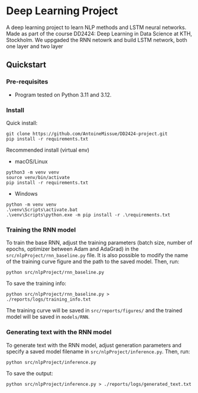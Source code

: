 # Deep Learning Project

A deep learning project to learn NLP methods and LSTM neural networks. Made as part of the course DD2424: Deep Learning in Data Science at KTH, Stockholm.
We uppgaded the RNN netowrk and build LSTM network, both one layer and two layer

## Quickstart
### Pre-requisites
* Program tested on Python 3.11 and 3.12.

### Install
Quick install:
```
git clone https://github.com/AntoineMissue/DD2424-project.git
pip install -r requirements.txt
```

Recommended install (virtual env)
* macOS/Linux
```
python3 -m venv venv
source venv/bin/activate
pip install -r requirements.txt
```

* Windows
```
python -m venv venv
.\venv\Scripts\activate.bat
.\venv\Scripts\python.exe -m pip install -r .\requirements.txt
```

### Training the RNN model
To train the base RNN, adjust the training parameters (batch size, number of epochs, optimizer between Adam and AdaGrad) in the `src/nlpProject/rnn_baseline.py` file. It is also possible to modify the name of the training curve figure and the path to the saved model. Then, run:   
```
python src/nlpProject/rnn_baseline.py
```
To save the training info:
```
python src/nlpProject/rnn_baseline.py > ./reports/logs/training_info.txt
```
The training curve will be saved in `src/reports/figures/` and the trained model will be saved in `models/RNN`.

### Generating text with the RNN model
To generate text with the RNN model, adjust generation parameters and specify a saved model filename in `src/nlpProject/inference.py`. Then, run:
```
python src/nlpProject/inference.py
```
To save the output:
```
python src/nlpProject/inference.py > ./reports/logs/generated_text.txt
```
